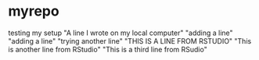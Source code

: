 # myrepo
testing my setup
"A line I wrote on my local computer" 
"adding a line" 
"adding a line" 
"trying another line" 
"THIS IS A LINE FROM RSTUDIO"
"This is another line from RStudio"
"This is a third line from RSudio"
